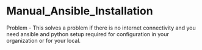 # Manual_Ansible_Installation
Problem - This solves a problem if there is no internet connectivity and you need ansible and python setup required for configuration in your organization or for your local.
